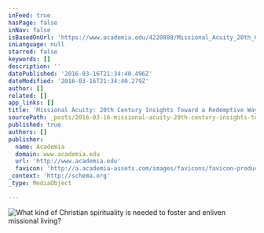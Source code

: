 ```yaml
---
inFeed: true
hasPage: false
inNav: false
isBasedOnUrl: 'https://www.academia.edu/4220888/Missional_Acuity_20th_Century_Insights_Toward_a_Redemptive_Way_of_Seeing'
inLanguage: null
starred: false
keywords: []
description: ''
datePublished: '2016-03-16T21:34:40.496Z'
dateModified: '2016-03-16T21:34:40.279Z'
author: []
related: []
app_links: []
title: 'Missional Acuity: 20th Century Insights Toward a Redemptive Way of Seeing'
sourcePath: _posts/2016-03-16-missional-acuity-20th-century-insights-toward-a-redemptive.md
published: true
authors: []
publisher:
  name: Academia
  domain: www.academia.edu
  url: 'http://www.academia.edu'
  favicon: 'http://a.academia-assets.com/images/favicons/favicon-production.ico'
_context: 'http://schema.org'
_type: MediaObject

---
```

![What kind of Christian spirituality is needed to foster and enliven missional living?](https://s3-us-west-2.amazonaws.com/the-grid-img/p/84f1cc553a7576d15872a11f7d6e469df1b6562e.png)